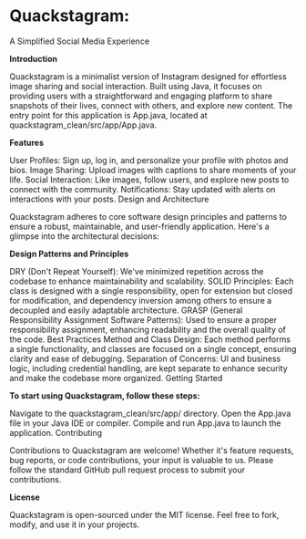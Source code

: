 # **Quackstagram:** 
A Simplified Social Media Experience

**Introduction**

Quackstagram is a minimalist version of Instagram designed for effortless image sharing and social interaction. Built using Java, it focuses on providing users with a straightforward and engaging platform to share snapshots of their lives, connect with others, and explore new content. The entry point for this application is App.java, located at quackstagram_clean/src/app/App.java.

**Features**

User Profiles: Sign up, log in, and personalize your profile with photos and bios.
Image Sharing: Upload images with captions to share moments of your life.
Social Interaction: Like images, follow users, and explore new posts to connect with the community.
Notifications: Stay updated with alerts on interactions with your posts.
Design and Architecture

Quackstagram adheres to core software design principles and patterns to ensure a robust, maintainable, and user-friendly application. Here's a glimpse into the architectural decisions:

**Design Patterns and Principles**

DRY (Don't Repeat Yourself): We've minimized repetition across the codebase to enhance maintainability and scalability.
SOLID Principles: Each class is designed with a single responsibility, open for extension but closed for modification, and dependency inversion among others to ensure a decoupled and easily adaptable architecture.
GRASP (General Responsibility Assignment Software Patterns): Used to ensure a proper responsibility assignment, enhancing readability and the overall quality of the code.
Best Practices
Method and Class Design: Each method performs a single functionality, and classes are focused on a single concept, ensuring clarity and ease of debugging.
Separation of Concerns: UI and business logic, including credential handling, are kept separate to enhance security and make the codebase more organized.
Getting Started

**To start using Quackstagram, follow these steps:**

Navigate to the quackstagram_clean/src/app/ directory.
Open the App.java file in your Java IDE or compiler.
Compile and run App.java to launch the application.
Contributing

Contributions to Quackstagram are welcome! Whether it's feature requests, bug reports, or code contributions, your input is valuable to us. Please follow the standard GitHub pull request process to submit your contributions.

**License**

Quackstagram is open-sourced under the MIT license. Feel free to fork, modify, and use it in your projects.